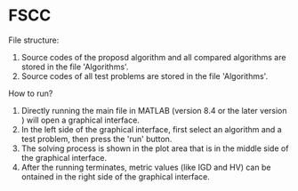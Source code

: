 # FSCC
File structure:

1. Source codes of  the proposd algorithm and all compared algorithms are stored in the file 'Algorithms'.
2. Source codes of  all test problems  are stored in the file 'Algorithms'.

How to run?

1. Directly running the main file in MATLAB (version 8.4 or the later version ) will open a graphical interface.
2. In the left side of the graphical interface, first select an algorithm and a test problem, then press the 'run' button.
3. The solving process is shown in the plot area that is in the middle side of the graphical interface. 
4. After the running terminates, metric values (like IGD and HV) can be ontained  in the right  side of the graphical interface. 

